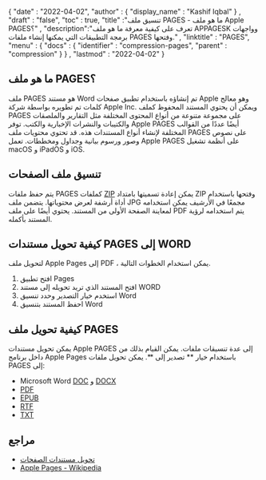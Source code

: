 {
  "date" : "2022-04-02",
  "author" : {
    "display_name" : "Kashif Iqbal"
} ,
  "draft" : "false",
  "toc" : true,
  "title" :"تنسيق ملف PAGES - ما هو ملف Apple PAGES؟" ,
  "description":"تعرف على كيفية معرفة ما هو ملف APPAGESK وواجهات برمجة التطبيقات التي يمكنها إنشاء ملفات PAGES وفتحها." ,
  "linktitle" : "PAGES",
  "menu" : {
    "docs" : {
      "identifier" : "compression-pages",
      "parent" : "compression"
}
} ,
  "lastmod" : "2022-04-02"
}

## ما هو ملف PAGES؟

ملف PAGES هو مستند Word تم إنشاؤه باستخدام تطبيق صفحات Apple وهو معالج كلمات تم تطويره بواسطة شركة Apple Inc. ويمكن أن يحتوي المستند المحفوظ كملف PAGES على مجموعة متنوعة من أنواع المحتوى المختلفة مثل التقارير والملصقات والكتيبات والنشرات الإخبارية والكتب. توفر Apple PAGES أيضًا عددًا من القوالب المختلفة لإنشاء أنواع المستندات هذه. قد تحتوي محتويات ملف PAGES على نصوص وصور ورسوم بيانية وجداول ومخططات. تعمل Apple PAGES على أنظمة تشغيل macOS و iPadOS و iOS.

## تنسيق ملف الصفحات

يتم حفظ ملفات PAGES كملفات [ZIP](/ar/compression/zip/) يمكن إعادة تسميتها بامتداد ZIP وفتحها باستخدام أداة أرشفة لعرض محتوياتها. يتضمن ملف JPG مجمعًا في الأرشيف يمكن استخدامه لمعاينة الصفحة الأولى من المستند. يحتوي أيضًا على ملف PDF يتم استخدامه لرؤية المستند بأكمله.

## كيفية تحويل مستندات PAGES إلى WORD

لتحويل ملف Apple Pages إلى PDF ، يمكن استخدام الخطوات التالية.

1. افتح تطبيق Pages
1. افتح المستند الذي تريد تحويله إلى مستند WORD
1. استخدم خيار التصدير وحدد تنسيق Word
1. احفظ المستند بتنسيق Word

## كيفية تحويل ملف PAGES

يمكن تحويل مستندات Apple PAGES إلى عدة تنسيقات ملفات. يمكن القيام بذلك من داخل برنامج Apple Pages باستخدام خيار ** تصدير إلى **. يمكن تحويل ملفات PAGES إلى:

* Microsoft Word [DOC](/ar/word-processing/doc/) و [DOCX](/ar/word-processing/docx/)
* [PDF](/ar/pdf/)
* [EPUB](/ar/ebook/epub/)
* [RTF](/ar/word-processing/rtf/)
* [TXT](/ar/word-processing/txt/)

## مراجع

* [تحويل مستندات الصفحات](https://support.apple.com/en-us/HT202227)
* [Apple Pages - Wikipedia](https://en.wikipedia.org/wiki/Pages_(word_processor))

